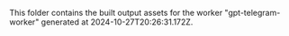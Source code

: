This folder contains the built output assets for the worker "gpt-telegram-worker" generated at 2024-10-27T20:26:31.172Z.